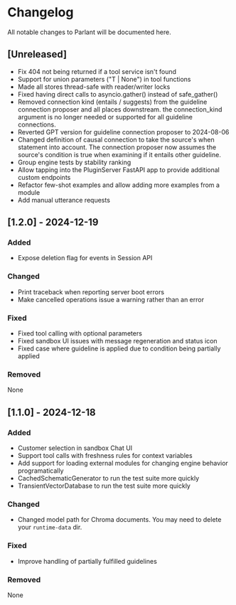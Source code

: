 # Changelog

All notable changes to Parlant will be documented here.

## [Unreleased]
- Fix 404 not being returned if a tool service isn't found
- Support for union parameters ("T | None") in tool functions
- Made all stores thread-safe with reader/writer locks
- Fixed having direct calls to asyncio.gather() instead of safe_gather()
- Removed connection kind (entails / suggests) from the guideline connection proposer and all places downstream. the connection_kind argument is no longer needed or supported for all guideline connections.
- Reverted GPT version for guideline connection proposer to 2024-08-06
- Changed definition of causal connection to take the source's when statement into account. The connection proposer now assumes the source's condition is true when examining if it entails other guideline.
- Group engine tests by stability ranking
- Allow tapping into the PluginServer FastAPI app to provide additional custom endpoints
- Refactor few-shot examples and allow adding more examples from a module
- Add manual utterance requests


## [1.2.0] - 2024-12-19

### Added
- Expose deletion flag for events in Session API

### Changed
- Print traceback when reporting server boot errors
- Make cancelled operations issue a warning rather than an error

### Fixed
- Fixed tool calling with optional parameters
- Fixed sandbox UI issues with message regeneration and status icon
- Fixed case where guideline is applied due to condition being partially applied

### Removed

None


## [1.1.0] - 2024-12-18

### Added

- Customer selection in sandbox Chat UI
- Support tool calls with freshness rules for context variables
- Add support for loading external modules for changing engine behavior programatically
- CachedSchematicGenerator to run the test suite more quickly
- TransientVectorDatabase to run the test suite more quickly

### Changed

- Changed model path for Chroma documents. You may need to delete your `runtime-data` dir.

### Fixed

- Improve handling of partially fulfilled guidelines

### Removed

None
